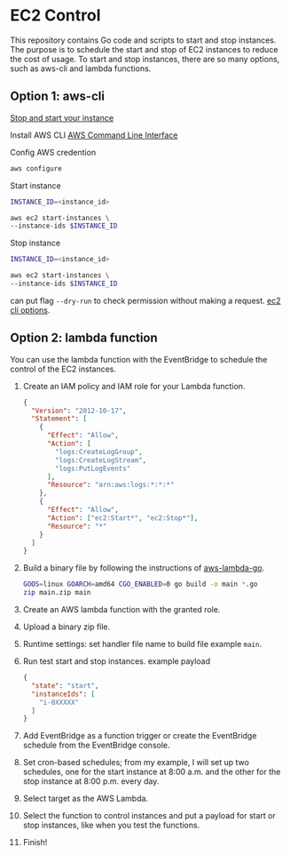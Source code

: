 # EC2 Control

This repository contains Go code and scripts to start and stop instances.
The purpose is to schedule the start and stop of EC2 instances to reduce the cost of usage.
To start and stop instances, there are so many options, such as aws-cli and lambda functions.

## Option 1: aws-cli

[Stop and start your instance](https://docs.aws.amazon.com/AWSEC2/latest/UserGuide/Stop_Start.html)

Install AWS CLI
[AWS Command Line Interface](https://aws.amazon.com/cli/)

Config AWS credention

```sh
aws configure
```

Start instance

```sh
INSTANCE_ID=<instance_id>

aws ec2 start-instances \
--instance-ids $INSTANCE_ID
```

Stop instance

```sh
INSTANCE_ID=<instance_id>

aws ec2 start-instances \
--instance-ids $INSTANCE_ID
```

can put flag `--dry-run` to check permission without making a request. [ec2 cli options](https://docs.aws.amazon.com/cli/latest/reference/ec2/start-instances.html#options).

## Option 2: lambda function

You can use the lambda function with the EventBridge to schedule the control of the EC2 instances.

1. Create an IAM policy and IAM role for your Lambda function.

   ```json
   {
     "Version": "2012-10-17",
     "Statement": [
       {
         "Effect": "Allow",
         "Action": [
           "logs:CreateLogGroup",
           "logs:CreateLogStream",
           "logs:PutLogEvents"
         ],
         "Resource": "arn:aws:logs:*:*:*"
       },
       {
         "Effect": "Allow",
         "Action": ["ec2:Start*", "ec2:Stop*"],
         "Resource": "*"
       }
     ]
   }
   ```

2. Build a binary file by following the instructions of [aws-lambda-go](https://github.com/aws/aws-lambda-go).

   ```sh
   GOOS=linux GOARCH=amd64 CGO_ENABLED=0 go build -o main *.go
   zip main.zip main
   ```

3. Create an AWS lambda function with the granted role.
4. Upload a binary zip file.
5. Runtime settings: set handler file name to build file example `main`.
6. Run test start and stop instances.
   example payload

   ```json
   {
     "state": "start",
     "instanceIds": [
       "i-0XXXXX"
     ]
   }
   ```
   
8. Add EventBridge as a function trigger or create the EventBridge schedule from the EventBridge console.
9. Set cron-based schedules; from my example, I will set up two schedules, one for the start instance at 8:00 a.m. and the other for the stop instance at 8:00 p.m. every day.
10. Select target as the AWS Lambda.
11. Select the function to control instances and put a payload for start or stop instances, like when you test the functions.
12. Finish!

